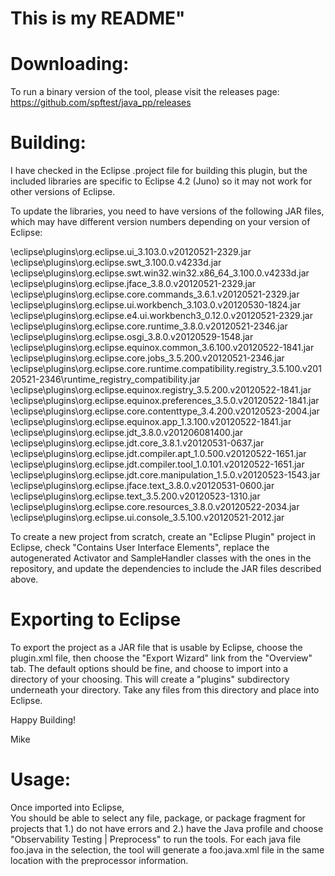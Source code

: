 # This is my README"

Downloading:
============
To run a binary version of the tool, please visit the releases page: 
https://github.com/spftest/java_pp/releases

Building:
=========
I have checked in the Eclipse .project file for building this plugin, but the
included libraries are specific to Eclipse 4.2 (Juno) so it may not work for 
other versions of Eclipse.

To update the libraries, you need to have versions of the following JAR files, 
which may have different version numbers depending on your version of Eclipse:

\eclipse\plugins\org.eclipse.ui_3.103.0.v20120521-2329.jar
\eclipse\plugins\org.eclipse.swt_3.100.0.v4233d.jar
\eclipse\plugins\org.eclipse.swt.win32.win32.x86_64_3.100.0.v4233d.jar
\eclipse\plugins\org.eclipse.jface_3.8.0.v20120521-2329.jar
\eclipse\plugins\org.eclipse.core.commands_3.6.1.v20120521-2329.jar
\eclipse\plugins\org.eclipse.ui.workbench_3.103.0.v20120530-1824.jar
\eclipse\plugins\org.eclipse.e4.ui.workbench3_0.12.0.v20120521-2329.jar
\eclipse\plugins\org.eclipse.core.runtime_3.8.0.v20120521-2346.jar
\eclipse\plugins\org.eclipse.osgi_3.8.0.v20120529-1548.jar
\eclipse\plugins\org.eclipse.equinox.common_3.6.100.v20120522-1841.jar
\eclipse\plugins\org.eclipse.core.jobs_3.5.200.v20120521-2346.jar
\eclipse\plugins\org.eclipse.core.runtime.compatibility.registry_3.5.100.v20120521-2346\runtime_registry_compatibility.jar
\eclipse\plugins\org.eclipse.equinox.registry_3.5.200.v20120522-1841.jar
\eclipse\plugins\org.eclipse.equinox.preferences_3.5.0.v20120522-1841.jar
\eclipse\plugins\org.eclipse.core.contenttype_3.4.200.v20120523-2004.jar
\eclipse\plugins\org.eclipse.equinox.app_1.3.100.v20120522-1841.jar
\eclipse\plugins\org.eclipse.jdt_3.8.0.v201206081400.jar
\eclipse\plugins\org.eclipse.jdt.core_3.8.1.v20120531-0637.jar
\eclipse\plugins\org.eclipse.jdt.compiler.apt_1.0.500.v20120522-1651.jar
\eclipse\plugins\org.eclipse.jdt.compiler.tool_1.0.101.v20120522-1651.jar
\eclipse\plugins\org.eclipse.jdt.core.manipulation_1.5.0.v20120523-1543.jar
\eclipse\plugins\org.eclipse.jface.text_3.8.0.v20120531-0600.jar
\eclipse\plugins\org.eclipse.text_3.5.200.v20120523-1310.jar
\eclipse\plugins\org.eclipse.core.resources_3.8.0.v20120522-2034.jar
\eclipse\plugins\org.eclipse.ui.console_3.5.100.v20120521-2012.jar
 
To create a new project from scratch, create an "Eclipse Plugin" project 
in Eclipse, check "Contains User Interface Elements", replace the 
autogenerated Activator and SampleHandler classes with the ones in the 
repository, and update the dependencies to include the JAR files described
above.

Exporting to Eclipse
====================

To export the project as a JAR file that is usable by Eclipse, choose the 
plugin.xml file, then choose the "Export Wizard" link from the "Overview" 
tab.  The default options should be fine, and choose to import into a 
directory of your choosing.  This will create a "plugins" subdirectory 
underneath your directory.  Take any files from this directory and place 
into Eclipse.

Happy Building!

Mike

Usage:
======
Once imported into Eclipse,  
You should be able to select any file, package, or package fragment for 
projects that 1.) do not have errors and 2.) have the Java profile and 
choose "Observability Testing | Preprocess" to run the tools.  For 
each java file foo.java in the selection, the tool will generate a 
foo.java.xml file in the same location with the preprocessor information.  
